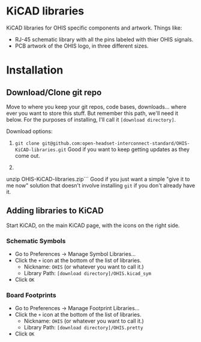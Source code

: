 # KiCAD libraries
KiCAD libraries for OHIS specific components and artwork.  Things like:
* RJ-45 schematic library with all the pins labeled with thier OHIS signals.
* PCB artwork of the OHIS logo, in three different sizes.

# Installation
## Download/Clone git repo
Move to where you keep your git repos, code bases, downloads... where ever you want to store this stuff.  But remember this path, we'll need it below.  For the purposes of installing, I'll call it `[download directory]`.

Download options:
1. ```git clone git@github.com:open-headset-interconnect-standard/OHIS-KiCAD-libraries.git```
   Good if you want to keep getting updates as they come out.
1. ```wget -o OHIS-KiCAD-libraries.zip https://github.com/open-headset-interconnect-standard/OHIS-KiCAD-libraries/archive/refs/heads/main.zip
unzip OHIS-KiCAD-libraries.zip```
   Good if you just want a simple "give it to me now" solution that doesn't involve installing `git` if you don't already have it.

## Adding libraries to KiCAD
Start KiCAD, on the main KiCAD page, with the icons on the right side.

### Schematic Symbols
* Go to Preferences -> Manage Symbol Libraries...
* Click the `+` icon at the bottom of the list of libraries.
  * Nickname: `OHIS` (or whatever you want to call it.)
  * Library Path: `[download directory]/OHIS.kicad_sym`
* Click `OK`

### Board Footprints
* Go to Preferences -> Manage Footprint Libraries...
* Click the `+` icon at the bottom of the list of libraries.
  * Nickname: `OHIS` (or whatever you want to call it.)
  * Library Path: `[download directory]/OHIS.pretty`
* Click `OK`

